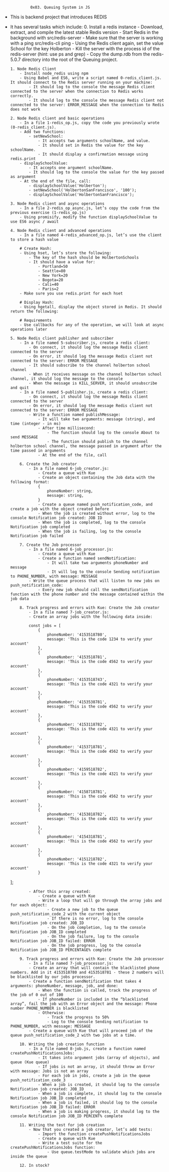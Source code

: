                 0x03. Queuing System in JS

-   This is backend project that introduces REDIS
-   It has several tasks which include: 0. Install a redis instance - Download, extract, and compile the latest stable Redis version - Start Redis in the background with src/redis-server - Make sure that the server is working with a ping src/redis-cli ping - Using the Redis client again, set the value School for the key Holberton - Kill the server with the process id of the redis-server (hint: use ps and grep) - Copy the dump.rdb from the redis-5.0.7 directory into the root of the Queuing project.

        1. Node Redis Client
            - Install node_redis using npm
            - Using Babel and ES6, write a script named 0-redis_client.js. It should connect to the Redis server running on your machine:
                - It should log to the console the message Redis client connected to the server when the connection to Redis works correctly.
                - It should log to the console the message Redis client not connected to the server: ERROR_MESSAGE when the connection to Redis does not work

        2. Node Redis client and basic operations
            - In a file 1-redis_op.js, copy the code you previously wrote (0-redis_client.js).
            - Add two functions:
                - setNewSchool:
                    - It accepts two arguments schoolName, and value.
                    - It should set in Redis the value for the key schoolName.
                    - It should display a confirmation message using redis.print
            - displaySchoolValue:
                - It accepts one argument schoolName.
                - It should log to the console the value for the key passed as argument
            - At the end of the file, call:
                - displaySchoolValue('Holberton');
                - setNewSchool('HolbertonSanFrancisco', '100');
                - displaySchoolValue('HolbertonSanFrancisco');

        3. Node Redis client and async operations
            - In a file 2-redis_op_async.js, let’s copy the code from the previous exercise (1-redis_op.js)
            - Using promisify, modify the function displaySchoolValue to use ES6 async / await

        4. Node Redis client and advanced operations
            - In a file named 4-redis_advanced_op.js, let’s use the client to store a hash value

            # Create Hash:
            - Using hset, let’s store the following:
                - The key of the hash should be HolbertonSchools
                - It should have a value for:
                    - Portland=50
                    - Seattle=80
                    - New York=20
                    - Bogota=20
                    - Cali=40
                    - Paris=2
            - Make sure you use redis.print for each hset

            # Display Hash:
            - Using hgetall, display the object stored in Redis. It should return the following:

            # Requirements
            - Use callbacks for any of the operation, we will look at async operations later

        5. Node Redis client publisher and subscriber
            - In a file named 5-subscriber.js, create a redis client:
                - On connect, it should log the message Redis client connected to the server
                - On error, it should log the message Redis client not connected to the server: ERROR MESSAGE
                - It should subscribe to the channel holberton school channel
                - When it receives message on the channel holberton school channel, it should log the message to the console
                - When the message is KILL_SERVER, it should unsubscribe and quit
            - In a file named 5-publisher.js, create a redis client:
                - On connect, it should log the message Redis client connected to the server
                - On error, it should log the message Redis client not connected to the server: ERROR MESSAGE
                - Write a function named publishMessage:
                    - It will take two arguments: message (string), and time (integer - in ms)
                    - After time millisecond:
                        - The function should log to the console About to send MESSAGE
                        - The function should publish to the channel holberton school channel, the message passed in argument after the time passed in arguments
                    - At the end of the file, call

            6. Create the Job creator
                - In a file named 6-job_creator.js:
                    - Create a queue with Kue
                    - Create an object containing the Job data with the following format:
                    {
                        phoneNumber: string,
                        message: string,
                    }
                    - Create a queue named push_notification_code, and create a job with the object created before
                    - When the job is created without error, log to the console Notification job created: JOB ID
                    - When the job is completed, log to the console Notification job completed
                    - When the job is failing, log to the console Notification job failed

            7. Create the Job processor
                - In a file named 6-job_processor.js:
                    - Create a queue with Kue
                    - Create a function named sendNotification:
                        - It will take two arguments phoneNumber and message
                        - It will log to the console Sending notification to PHONE_NUMBER, with message: MESSAGE
                - Write the queue process that will listen to new jobs on push_notification_code:
                    - Every new job should call the sendNotification function with the phone number and the message contained within the job data

            8. Track progress and errors with Kue: Create the Job creator
                - In a file named 7-job_creator.js:
                - Create an array jobs with the following data inside:

                const jobs = [
                    {
                        phoneNumber: '4153518780',
                        message: 'This is the code 1234 to verify your account'
                    },
                    {
                        phoneNumber: '4153518781',
                        message: 'This is the code 4562 to verify your account'
                    },
                    {
                        phoneNumber: '4153518743',
                        message: 'This is the code 4321 to verify your account'
                    },
                    {
                        phoneNumber: '4153538781',
                        message: 'This is the code 4562 to verify your account'
                    },
                    {
                        phoneNumber: '4153118782',
                        message: 'This is the code 4321 to verify your account'
                    },
                    {
                        phoneNumber: '4153718781',
                        message: 'This is the code 4562 to verify your account'
                    },
                    {
                        phoneNumber: '4159518782',
                        message: 'This is the code 4321 to verify your account'
                    },
                    {
                        phoneNumber: '4158718781',
                        message: 'This is the code 4562 to verify your account'
                    },
                    {
                        phoneNumber: '4153818782',
                        message: 'This is the code 4321 to verify your account'
                    },
                    {
                        phoneNumber: '4154318781',
                        message: 'This is the code 4562 to verify your account'
                    },
                    {
                        phoneNumber: '4151218782',
                        message: 'This is the code 4321 to verify your account'
                    }

    ];

                - After this array created:
                    - Create a queue with Kue
                    - Write a loop that will go through the array jobs and for each object:
                        - Create a new job to the queue push_notification_code_2 with the current object
                        - If there is no error, log to the console Notification job created: JOB_ID
                        - On the job completion, log to the console Notification job JOB_ID completed
                        - On the job failure, log to the console Notification job JOB_ID failed: ERROR
                        - On the job progress, log to the console Notification job JOB_ID PERCENTAGE% complete

            9. Track progress and errors with Kue: Create the Job processor
                - In a file named 7-job_processor.js:
                - Create an array that will contain the blacklisted phone numbers. Add in it 4153518780 and 4153518781 - these 2 numbers will be blacklisted by our jobs processor.
                - Create a function sendNotification that takes 4 arguments: phoneNumber, message, job, and done:
                    - When the function is called, track the progress of the job of 0 out of 100
                    - If phoneNumber is included in the “blacklisted array”, fail the job with an Error object and the message: Phone number PHONE_NUMBER is blacklisted
                    - Otherwise:
                        - Track the progress to 50%
                        - Log to the console Sending notification to PHONE_NUMBER, with message: MESSAGE
                - Create a queue with Kue that will proceed job of the queue push_notification_code_2 with two jobs at a time.

            10. Writing the job creation function
                - In a file named 8-job.js, create a function named createPushNotificationsJobs:
                    - It takes into argument jobs (array of objects), and queue (Kue queue)
                    - If jobs is not an array, it should throw an Error with message: Jobs is not an array
                    - For each job in jobs, create a job in the queue push_notification_code_3
                    - When a job is created, it should log to the console Notification job created: JOB_ID
                    - When a job is complete, it should log to the console Notification job JOB_ID completed
                    - When a job is failed, it should log to the console Notification job JOB_ID failed: ERROR
                    - When a job is making progress, it should log to the console Notification job JOB_ID PERCENT% complete

            11. Writing the test for job creation
                - Now that you created a job creator, let’s add tests:
                    - Import the function createPushNotificationsJobs
                    - Create a queue with Kue
                    - Write a test suite for the createPushNotificationsJobs function:
                        - Use queue.testMode to validate which jobs are inside the queue

            12. In stock?
